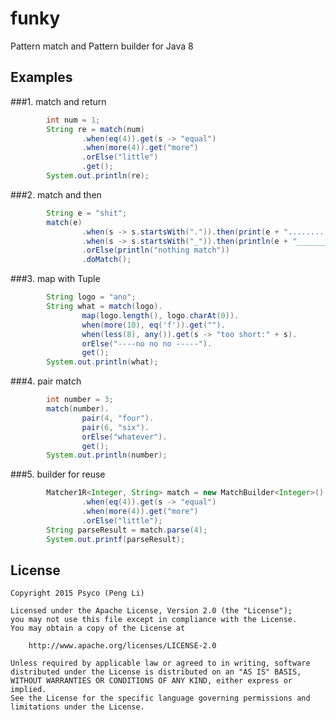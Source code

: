 funky
=====

Pattern match and Pattern builder for Java 8
## Examples

###1.  match and return
```java
        int num = 1;
        String re = match(num)
                .when(eq(4)).get(s -> "equal")
                .when(more(4)).get("more")
                .orElse("little")
                .get();
        System.out.println(re);
```

###2.  match and then
```java
        String e = "shit";
        match(e)
                .when(s -> s.startsWith(".")).then(print(e + "..........."))
                .when(s -> s.startsWith("_")).then(println(e + "_____________"))
                .orElse(println("nothing match"))
                .doMatch();
```
###3.  map with Tuple
```java
        String logo = "ano";
        String what = match(logo).
                map(logo.length(), logo.charAt(0)).
                when(more(10), eq('f')).get("").
                when(less(8), any()).get(s -> "too short:" + s).
                orElse("----no no no -----").
                get();
        System.out.println(what);
```
###4.   pair match
```java
        int number = 3;
        match(number).
                pair(4, "four").
                pair(6, "six").
                orElse("whatever").
                get();
        System.out.println(number);               
```
###5.  builder for reuse 
```java
        Matcher1R<Integer, String> match = new MatchBuilder<Integer>()
                .when(eq(4)).get(s -> "equal")
                .when(more(4)).get("more")
                .orElse("little");
        String parseResult = match.parse(4);
        System.out.printf(parseResult);
```
## License

    Copyright 2015 Psyco (Peng Li)

    Licensed under the Apache License, Version 2.0 (the "License");
    you may not use this file except in compliance with the License.
    You may obtain a copy of the License at

        http://www.apache.org/licenses/LICENSE-2.0

    Unless required by applicable law or agreed to in writing, software
    distributed under the License is distributed on an "AS IS" BASIS,
    WITHOUT WARRANTIES OR CONDITIONS OF ANY KIND, either express or implied.
    See the License for the specific language governing permissions and
    limitations under the License.